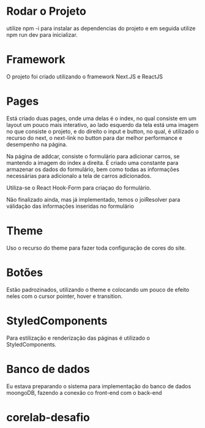 # Rodar o Projeto

utilize npm -i
para instalar as dependencias do projeto e em seguida utilize npm run dev para inicializar.

# Framework

O projeto foi criado utilizando o framework Next.JS e ReactJS

# Pages
Está criado duas pages, onde uma delas é o index, no qual consiste em um layout um pouco mais interativo, ao lado esquerdo da tela está uma imagem no que consiste o projeto, e do direito o input e button, no qual, é utilizado o recurso do next, o next-link no button para dar melhor performance e desempenho na página.

Na página de addcar, consiste o formulário para adicionar carros, se mantendo a imagem do index a direita.
É criado uma constante para armazenar os dados do formulário, bem como todas as informações necessárias para adicionalo a tela de carros adicionados.

Utiliza-se o React Hook-Form para criaçao do formulário.

Não finalizado ainda, mas já implementado, temos o joiResolver para válidação das informações inseridas no formulário

# Theme

Uso o recurso do theme para fazer toda configuração de cores do site.

# Botões
Estão padrozinados, utilizando o theme e colocando um pouco de efeito neles com o cursor pointer, hover e transition.

# StyledComponents

Para estilização e renderização das páginas é utilizado o StyledComponents.


# Banco de dados

Eu estava preparando o sistema para implementação do banco de dados moongoDB, fazendo a conexão co front-end com o back-end
# corelab-desafio
